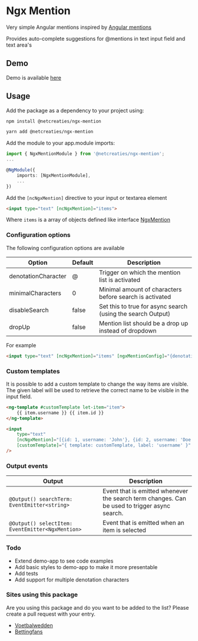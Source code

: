 # Ngx Mention

Very simple Angular mentions inspired by [Angular mentions](https://github.com/dmacfarlane/angular-mentions)

Provides auto-complete suggestions for @mentions in text input field and text area's

## Demo

Demo is available [here](https://rfreij.github.io/ngx-mention/)

## Usage

Add the package as a dependency to your project using:

```bash
npm install @netcreaties/ngx-mention
```

```bash
yarn add @netcreaties/ngx-mention
```

Add the module to your app.module imports:
```typescript
import { NgxMentionModule } from '@netcreaties/ngx-mention';
...

@NgModule({
    imports: [NgxMentionModule],
    ...
})
```

Add the `[ncNgxMention]` directive to your input or textarea element

```html
<input type="text" [ncNgxMention]="items">
```

Where `items` is a array of objects defined like interface [NgxMention](projects/src/lib/ngx-mention/src/lib/ngx-mention.config.ts)

### Configuration options

The following configuration options are available

Option                      | Default   | Description
---                         | ---       | ---
denotationCharacter         | @         | Trigger on which the mention list is activated
minimalCharacters           | 0         | Minimal amount of characters before search is activated
disableSearch               | false     | Set this to true for async search (using the search Output)
dropUp                      | false     | Mention list should be a drop up instead of dropdown

For example
```html
<input type="text" [ncNgxMention]="items" [ngxMentionConfig]="{denotationCharacter: '$', minimalCharacters: 3}">
```

### Custom templates
It is possible to add a custom template to change the way items are visible. The given label will be used to retrieve the correct name to be visible in the input field.

```Html
<ng-template #customTemplate let-item="item">
    {{ item.username }} {{ item.id }}
</ng-template>

<input
    type="text"
    [ncNgxMention]="[{id: 1, username: 'John'}, {id: 2, username: 'Doe'}]"
    [customTemplate]="{ template: customTemplate, label: 'username' }"
/>
```


### Output events
Output                                              | Description
---                                                 | ---
`@Output() searchTerm: EventEmitter<string>`        | Event that is emitted whenever the search term changes. Can be used to trigger async search.
`@Output() selectItem: EventEmitter<NgxMention>`    | Event that is emitted when an item is selected

### Todo
* Extend demo-app to see code examples
* Add basic styles to demo-app to make it more presentable
* Add tests
* Add support for multiple denotation characters

### Sites using this package
Are you using this package and do you want to be added to the list? Please create a pull request with your entry.

* [Voetbalwedden](https://www.voetbalwedden.net)
* [Bettingfans](https://www.bettingfans.com)
